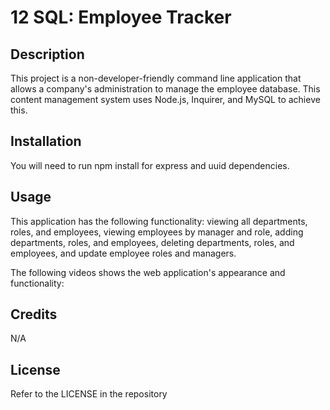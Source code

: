# 12 SQL: Employee Tracker

## Description

This project is a non-developer-friendly command line application that allows a company's administration to manage the employee database. This content management system uses Node.js, Inquirer, and MySQL to achieve this.

## Installation

You will need to run npm install for express and uuid dependencies.

## Usage

This application has the following functionality: viewing all departments, roles, and employees, viewing employees by manager and role, adding departments, roles, and employees, deleting departments, roles, and employees, and update employee roles and managers.

The following videos shows the web application's appearance and functionality:



## Credits

N/A

## License

Refer to the LICENSE in the repository